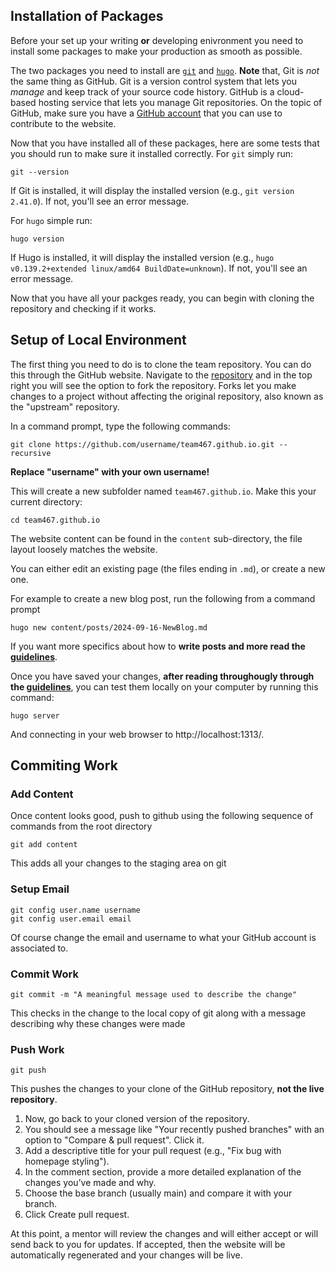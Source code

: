 ## Installation of Packages

Before your set up your writing **or** developing enivronment you need to install some packages to make your production as smooth as possible.

The two packages you need to install are [`git`](https://git-scm.com/book/en/v2/Getting-Started-Installing-Git) and [`hugo`](https://gohugo.io/installation/). **Note** that, Git is *not* the same thing as GitHub. Git is a version control system that lets you *manage* and keep track of your source code history. GitHub is a cloud-based hosting service that lets you manage Git repositories. On the topic of GitHub, make sure you have a [GitHub account](https://github.com/join) that you can use to contribute to the website.

Now that you have installed all of these packages, here are some tests that you should run to make sure it installed correctly. For `git` simply run:
```
git --version
```
If Git is installed, it will display the installed version (e.g., `git version 2.41.0`). If not, you'll see an error message.

For `hugo` simple run:
```
hugo version
```
If Hugo is installed, it will display the installed version (e.g., `hugo v0.139.2+extended linux/amd64 BuildDate=unknown`). If not, you'll see an error message.

Now that you have all your packges ready, you can begin with cloning the repository and checking if it works.

## Setup of Local Environment

The first thing you need to do is to clone the team repository. You can do this through the GitHub website. Navigate to the [repository](https://github.com/team467/team467.github.io) and in the top right you will see the option to fork the repository. Forks let you make changes to a project without affecting the original repository, also known as the "upstream" repository.

In a command prompt, type the following commands:
```
git clone https://github.com/username/team467.github.io.git --recursive
```
**Replace "username" with your own username!** 

This will create a new subfolder named `team467.github.io`. Make this your current directory:
```
cd team467.github.io
```

The website content can be found in the `content` sub-directory, the file layout loosely matches the website.

You can either edit an existing page (the files ending in `.md`), or create a new one.

For example to create a new blog post, run the following from a command prompt

```
hugo new content/posts/2024-09-16-NewBlog.md
```

If you want more specifics about how to **write posts and more read the [guidelines](GUIDELINES.md)**.

Once you have saved your changes, **after reading throughougly through the [guidelines](GUIDELINES.md)**, you can test them locally on your computer by running this command:
```
hugo server
```

And connecting in your web browser to http://localhost:1313/.

## Commiting Work
### Add Content
Once content looks good, push to github using the following sequence of commands from the root directory
```
git add content
```
This adds all your changes to the staging area on git
### Setup Email
```
git config user.name username
git config user.email email
```
Of course change the email and username to what your GitHub account is associated to.
### Commit Work
```
git commit -m "A meaningful message used to describe the change"
```
This checks in the change to the local copy of git along with a message describing why these changes were made
### Push Work
```
git push
```

This pushes the changes to your clone of the GitHub repository, **not the live repository**.

1. Now, go back to your cloned version of the repository. 
2. You should see a message like "Your recently pushed branches" with an option to "Compare & pull request". Click it. 
3. Add a descriptive title for your pull request (e.g., "Fix bug with homepage styling").
4. In the comment section, provide a more detailed explanation of the changes you’ve made and why.
5. Choose the base branch (usually main) and compare it with your branch.
6. Click Create pull request.

At this point, a mentor will review the changes and will either accept or will send back to you for updates. If accepted, then the website will be automatically regenerated and your changes will be live.
